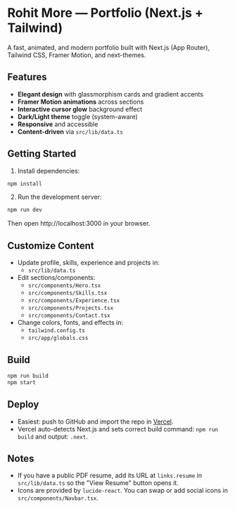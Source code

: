 # Rohit More — Portfolio (Next.js + Tailwind)

A fast, animated, and modern portfolio built with Next.js (App Router), Tailwind CSS, Framer Motion, and next-themes.

## Features

- **Elegant design** with glassmorphism cards and gradient accents
- **Framer Motion animations** across sections
- **Interactive cursor glow** background effect
- **Dark/Light theme** toggle (system-aware)
- **Responsive** and accessible
- **Content-driven** via `src/lib/data.ts`

## Getting Started

1. Install dependencies:

```bash
npm install
```

2. Run the development server:

```bash
npm run dev
```

Then open http://localhost:3000 in your browser.

## Customize Content

- Update profile, skills, experience and projects in:
  - `src/lib/data.ts`
- Edit sections/components:
  - `src/components/Hero.tsx`
  - `src/components/Skills.tsx`
  - `src/components/Experience.tsx`
  - `src/components/Projects.tsx`
  - `src/components/Contact.tsx`
- Change colors, fonts, and effects in:
  - `tailwind.config.ts`
  - `src/app/globals.css`

## Build

```bash
npm run build
npm start
```

## Deploy

- Easiest: push to GitHub and import the repo in [Vercel](https://vercel.com).
- Vercel auto-detects Next.js and sets correct build command: `npm run build` and output: `.next`.

## Notes

- If you have a public PDF resume, add its URL at `links.resume` in `src/lib/data.ts` so the "View Resume" button opens it.
- Icons are provided by `lucide-react`. You can swap or add social icons in `src/components/Navbar.tsx`.
